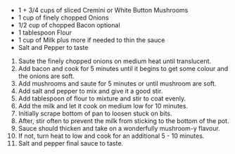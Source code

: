 * 1 + 3/4 cups of sliced Cremini or White Button Mushrooms
* 1 cup of finely chopped Onions
* 1/2 cup of chopped Bacon optional
* 1 tablespoon Flour
* 1 cup of Milk plus more if needed to thin the sauce
* Salt and Pepper to taste

1. Saute the finely chopped onions on medium heat until translucent. 
1. Add bacon and cook for 5 minutes until it begins to get some colour and the onions are soft. 
1. Add mushrooms and saute for 5 minutes or until mushroom are soft. 
1. Add salt and pepper to mix and give it a good stir. 
1. Add tablespoon of flour to mixture and stir to coat evenly. 
1. Add the milk and let it cook on medium low for 10 minutes. 
1. Initially scrape bottom of pan to loosen stuck on bits. 
1. After, stir often to prevent the milk from sticking to the bottom of the pot. 
1. Sauce should thicken and take on a wonderfully mushroom-y flavour. 
1. If not, turn heat to low and cook for an additional 5 - 10 minutes. 
1. Salt and pepper final sauce to taste.
